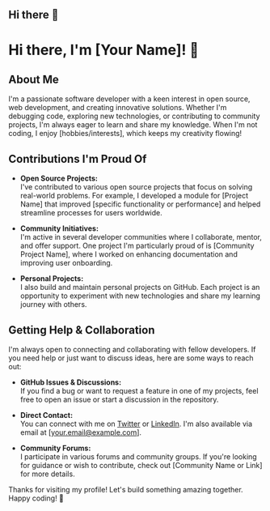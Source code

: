 ## Hi there 👋

<!--
**anikmuhury/anikmuhury** is a ✨ _special_ ✨ repository because its `README.md` (this file) appears on your GitHub profile.

Here are some ideas to get you started:

- 🔭 I’m currently working on ...
- 🌱 I’m currently learning ...
- 👯 I’m looking to collaborate on ...
- 🤔 I’m looking for help with ...
- 💬 Ask me about ...
- 📫 How to reach me: ...
- 😄 Pronouns: ...
- ⚡ Fun fact: ...
-->
# Hi there, I'm [Your Name]! 👋

## About Me
I'm a passionate software developer with a keen interest in open source, web development, and creating innovative solutions. Whether I'm debugging code, exploring new technologies, or contributing to community projects, I'm always eager to learn and share my knowledge. When I'm not coding, I enjoy [hobbies/interests], which keeps my creativity flowing!

## Contributions I'm Proud Of
- **Open Source Projects:**  
  I've contributed to various open source projects that focus on solving real-world problems. For example, I developed a module for [Project Name] that improved [specific functionality or performance] and helped streamline processes for users worldwide.
  
- **Community Initiatives:**  
  I'm active in several developer communities where I collaborate, mentor, and offer support. One project I'm particularly proud of is [Community Project Name], where I worked on enhancing documentation and improving user onboarding.

- **Personal Projects:**  
  I also build and maintain personal projects on GitHub. Each project is an opportunity to experiment with new technologies and share my learning journey with others.

## Getting Help & Collaboration
I'm always open to connecting and collaborating with fellow developers. If you need help or just want to discuss ideas, here are some ways to reach out:

- **GitHub Issues & Discussions:**  
  If you find a bug or want to request a feature in one of my projects, feel free to open an issue or start a discussion in the repository.
  
- **Direct Contact:**  
  You can connect with me on [Twitter](https://twitter.com/yourhandle) or [LinkedIn](https://www.linkedin.com/in/yourprofile). I'm also available via email at [your.email@example.com].
  
- **Community Forums:**  
  I participate in various forums and community groups. If you're looking for guidance or wish to contribute, check out [Community Name or Link] for more details.

Thanks for visiting my profile! Let's build something amazing together. Happy coding! 🚀
